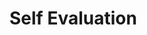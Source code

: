 # Self Evaluation

<!-- 1. When is it useful to use a `conditional` in your code?
It's useful to use conditional in code to make sure that the user will be pointed in the right direction, This is used in multiple apps if you aren't old enough to go into the site or if you get a patient at a hospital you would want them to go to the right ward and get the help they need. Conditionals are a great way to help the user go into the right direction and use the app or website to get the help or info that they need. -->

<!-- 1. If you could do this assignment over, what would you do differently?
What I would do differently in this assignment is get a better understanding of the code, being able to shorten it down to make it straight forward with all the information still being proccessed without writing out more code then what is needed for making it more organized and making it easy to see where errors will occur with the ability to be fixed. -->
<!-- 
1. What about your thinking, learning, or work today brought you the most satisfaction? Why?
The most staisfaction i recieved today is how I worked, I took breaks to not get overwhelmed and comeback to look and study different ways to do code to make it more efficient plus learning different structures to make the code easily readable but I still have a long way to go. -->
